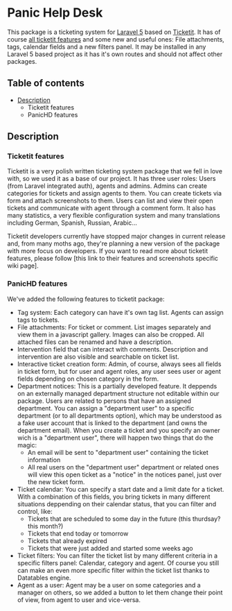 # Panic Help Desk
This package is a ticketing system for [Laravel 5](https://laravel.com/) based on [Ticketit](https://github.com/thekordy/ticketit). It has of course [all ticketit features](https://github.com/thekordy/ticketit/wiki/v0.2-Features) and some new and useful ones: File attachments, tags, calendar fields and a new filters panel. It may be installed in any Laravel 5 based project as it has it's own routes and should not affect other packages.

## Table of contents

* [Description](#Description)
  + Ticketit features
  + PanicHD features

## Description
### Ticketit features
Ticketit is a very polish written ticketing system package that we fell in love with, so we used it as a base of our project. It has three user roles: Users (from Laravel integrated auth), agents and admins. Admins can create categories for tickets and assign agents to them. You can create tickets via form and attach screenshots to them. Users can list and view their open tickets and communicate with agent through a comment form. It also has many statistics, a very flexible configuration system and many translations including German, Spanish, Russian, Arabic...

Ticketit developers currently have stopped major changes in current release and, from many moths ago, they're planning a new version of the package with more focus on developers. If you want to read more about ticketit features, please follow [this link to their features and screenshots specific wiki page].

### PanicHD features
We've added the following features to ticketit package:
* Tag system: Each category can have it's own tag list. Agents can assign tags to tickets.
* File attachments: For ticket or comment. List images separately and view them in a javascript gallery. Images can also be cropped. All attached files can be renamed and have a description.
* Intervention field that can interact with comments. Description and intervention are also visible and searchable on ticket list.
* Interactive ticket creation form: Admin, of course, always sees all fields in ticket form, but for user and agent roles, any user sees user or agent fields depending on chosen category in the form.
* Department notices: This is a partially developed feature. It deppends on an externally managed department structure not editable within our package. Users are related to persons that have an assigned department. You can assign a "department user" to a specific department (or to all departments option), which may be understood as a fake user account that is linked to the department (and owns the department email). When you create a ticket and you specify an owner wich is a "department user", there will happen two things that do the magic:
  + An email will be sent to "department user" containing the ticket information
  + All real users on the "department user" department or related ones will view this open ticket as a "notice" in the notices panel, just over the new ticket form.
* Ticket calendar: You can specify a start date and a limit date for a ticket. With a combination of this fields, you bring tickets in many different situations deppending on their calendar status, that you can filter and control, like:
  + Tickets that are scheduled to some day in the future (this thurdsay? this month?)
  + Tickets that end today or tomorrow
  + Tickets that already expired
  + Tickets that were just added and started some weeks ago
* Ticket filters: You can filter the ticket list by many different criteria in a specific filters panel: Calendar, category and agent. Of course you still can make an even more specific filter within the ticket list thanks to Datatables engine.
* Agent as a user: Agent may be a user on some categories and a manager on others, so we added a button to let them change their point of view, from agent to user and vice-versa.
